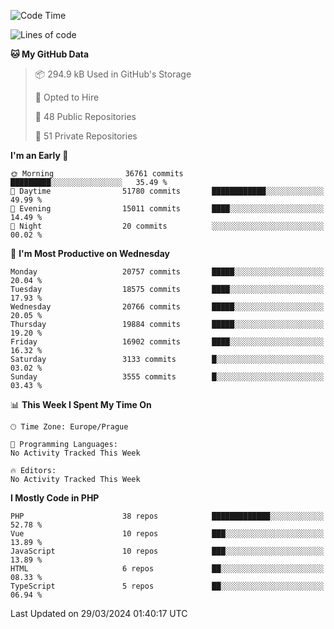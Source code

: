 <!--START_SECTION:waka-->
![Code Time](http://img.shields.io/badge/Code%20Time-1%2C583%20hrs%2058%20mins-blue)

![Lines of code](https://img.shields.io/badge/From%20Hello%20World%20I%27ve%20Written-32.1%20million%20lines%20of%20code-blue)

**🐱 My GitHub Data** 

> 📦 294.9 kB Used in GitHub's Storage 
 > 
> 💼 Opted to Hire
 > 
> 📜 48 Public Repositories 
 > 
> 🔑 51 Private Repositories 
 > 
**I'm an Early 🐤** 

```text
🌞 Morning                36761 commits       █████████░░░░░░░░░░░░░░░░   35.49 % 
🌆 Daytime                51780 commits       ████████████░░░░░░░░░░░░░   49.99 % 
🌃 Evening                15011 commits       ████░░░░░░░░░░░░░░░░░░░░░   14.49 % 
🌙 Night                  20 commits          ░░░░░░░░░░░░░░░░░░░░░░░░░   00.02 % 
```
📅 **I'm Most Productive on Wednesday** 

```text
Monday                   20757 commits       █████░░░░░░░░░░░░░░░░░░░░   20.04 % 
Tuesday                  18575 commits       ████░░░░░░░░░░░░░░░░░░░░░   17.93 % 
Wednesday                20766 commits       █████░░░░░░░░░░░░░░░░░░░░   20.05 % 
Thursday                 19884 commits       █████░░░░░░░░░░░░░░░░░░░░   19.20 % 
Friday                   16902 commits       ████░░░░░░░░░░░░░░░░░░░░░   16.32 % 
Saturday                 3133 commits        █░░░░░░░░░░░░░░░░░░░░░░░░   03.02 % 
Sunday                   3555 commits        █░░░░░░░░░░░░░░░░░░░░░░░░   03.43 % 
```


📊 **This Week I Spent My Time On** 

```text
🕑︎ Time Zone: Europe/Prague

💬 Programming Languages: 
No Activity Tracked This Week

🔥 Editors: 
No Activity Tracked This Week
```

**I Mostly Code in PHP** 

```text
PHP                      38 repos            █████████████░░░░░░░░░░░░   52.78 % 
Vue                      10 repos            ███░░░░░░░░░░░░░░░░░░░░░░   13.89 % 
JavaScript               10 repos            ███░░░░░░░░░░░░░░░░░░░░░░   13.89 % 
HTML                     6 repos             ██░░░░░░░░░░░░░░░░░░░░░░░   08.33 % 
TypeScript               5 repos             ██░░░░░░░░░░░░░░░░░░░░░░░   06.94 % 
```




 Last Updated on 29/03/2024 01:40:17 UTC
<!--END_SECTION:waka-->
<!--
**AlexKratky/AlexKratky** is a ✨ _special_ ✨ repository because its `README.md` (this file) appears on your GitHub profile.

Here are some ideas to get you started:

- 🔭 I’m currently working on ...
- 🌱 I’m currently learning ...
- 👯 I’m looking to collaborate on ...
- 🤔 I’m looking for help with ...
- 💬 Ask me about ...
- 📫 How to reach me: ...
- 😄 Pronouns: ...
- ⚡ Fun fact: ...
-->
